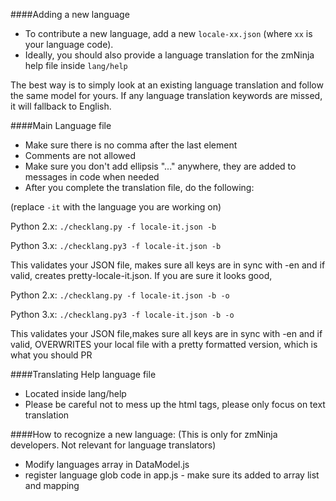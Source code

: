 ####Adding a new language
* To contribute a new language, add a new ``locale-xx.json`` (where `xx` is your language code).
* Ideally, you should also provide a language translation for the zmNinja help file inside ``lang/help``

The best way is to simply look at an existing language translation and follow the same model for yours. If any language translation keywords are missed, it will fallback to English.

####Main Language file
* Make sure there is no comma after the last element
* Comments are not allowed
* Make sure you don't add ellipsis "..." anywhere, they are added to messages in code when needed
* After you complete the translation file, do the following:

(replace ``-it`` with the language you are working on)

Python 2.x:
``
./checklang.py -f locale-it.json -b
``

Python 3.x:
``
./checklang.py3 -f locale-it.json -b
``

This validates your JSON file, makes sure all keys are in sync with -en and if valid, creates pretty-locale-it.json. If you are sure it looks good,

Python 2.x:
``
./checklang.py -f locale-it.json -b -o
``

Python 3.x:
``
./checklang.py3 -f locale-it.json -b -o
``

This validates your JSON file,makes sure all keys are in sync with -en  and if valid, OVERWRITES your local file with a pretty formatted version, which is what you should PR


####Translating Help language file
* Located inside lang/help
* Please be careful not to mess up the html tags, please only focus on text translation


####How to recognize a new language:
(This is only for zmNinja developers. Not relevant for language translators)
* Modify languages array in DataModel.js
* register language glob code in app.js - make sure its added to array list and mapping
